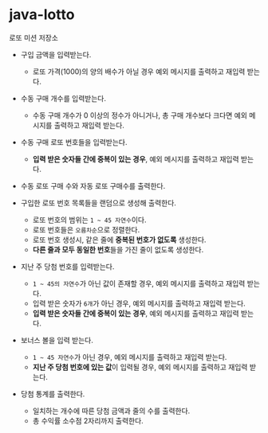 # java-lotto

로또 미션 저장소
- 구입 금액을 입력받는다.
    - 로또 가격(1000)의 양의 배수가 아닐 경우 예외 메시지를 출력하고 재입력 받는다.

- 수동 구매 개수를 입력받는다.
    - 수동 구매 개수가 0 이상의 정수가 아니거나, 총 구매 개수보다 크다면 예외 메시지를 출력하고 재입력 받는다.
  
- 수동 구매 로또 번호들을 입력받는다.
    - **입력 받은 숫자들 간에 중복이 있는 경우**, 예외 메시지를 출력하고 재입력 받는다.

- 수동 로또 구매 수와 자동 로또 구매수를 출력한다.

- 구입한 로또 번호 목록들을 랜덤으로 생성해 출력한다.
    - 로또 번호의 범위는 `1 ~ 45 자연수`이다.
    - 로또 번호들은 `오름차순`으로 정렬한다.
    - 로또 번호 생성시, 같은 줄에 **중복된 번호가 없도록** 생성한다.
    - **다른 줄과 모두 동일한 번호**들을 가진 줄이 없도록 생성한다.
  

- 지난 주 당첨 번호를 입력받는다.
    - `1 ~ 45의 자연수`가 아닌 값이 존재할 경우, 예외 메시지를 출력하고 재입력 받는다.
    - 입력 받은 숫자가 `6개`가 아닌 경우, 예외 메시지를 출력하고 재입력 받는다.
    - **입력 받은 숫자들 간에 중복이 있는 경우**, 예외 메시지를 출력하고 재입력 받는다. 
  

- 보너스 볼을 입력 받는다.
    - `1 ~ 45 자연수`가 아닌 경우, 예외 메시지를 출력하고 재입력 받는다.
    - **지난 주 당첨 번호에 있는 값**이 입력될 경우, 예외 메시지를 출력하고 재입력 받는다.
  

- 당첨 통계를 출력한다.
  - 일치하는 개수에 따른 당첨 금액과 줄의 수를 출력한다.
  - 총 수익률 소수점 2자리까지 출력한다.

    
